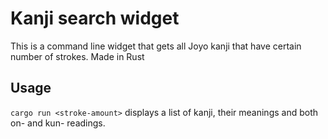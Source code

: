 # Kanji search widget
This is a command line widget that gets all Joyo kanji that have certain number of strokes. Made in Rust

## Usage
`cargo run <stroke-amount>` displays a list of kanji, their meanings and both on- and kun- readings.
